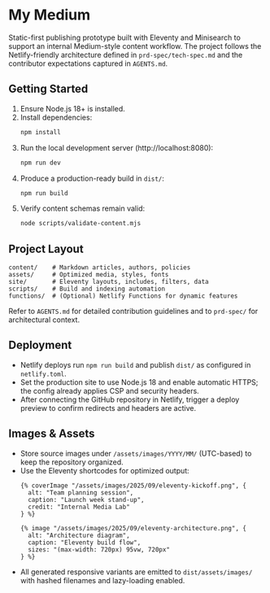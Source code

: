 # My Medium

Static-first publishing prototype built with Eleventy and Minisearch to support an internal Medium-style content workflow. The project follows the Netlify-friendly architecture defined in `prd-spec/tech-spec.md` and the contributor expectations captured in `AGENTS.md`.

## Getting Started

1. Ensure Node.js 18+ is installed.
2. Install dependencies:
   ```bash
   npm install
   ```
3. Run the local development server (http://localhost:8080):
   ```bash
   npm run dev
   ```
4. Produce a production-ready build in `dist/`:
   ```bash
   npm run build
   ```
5. Verify content schemas remain valid:
   ```bash
   node scripts/validate-content.mjs
   ```

## Project Layout

```
content/    # Markdown articles, authors, policies
assets/     # Optimized media, styles, fonts
site/       # Eleventy layouts, includes, filters, data
scripts/    # Build and indexing automation
functions/  # (Optional) Netlify Functions for dynamic features
```

Refer to `AGENTS.md` for detailed contribution guidelines and to `prd-spec/` for architectural context.

## Deployment

- Netlify deploys run `npm run build` and publish `dist/` as configured in `netlify.toml`.
- Set the production site to use Node.js 18 and enable automatic HTTPS; the config already applies CSP and security headers.
- After connecting the GitHub repository in Netlify, trigger a deploy preview to confirm redirects and headers are active.

## Images & Assets

- Store source images under `/assets/images/YYYY/MM/` (UTC-based) to keep the repository organized.
- Use the Eleventy shortcodes for optimized output:
  ```njk
  {% coverImage "/assets/images/2025/09/eleventy-kickoff.png", {
    alt: "Team planning session",
    caption: "Launch week stand-up",
    credit: "Internal Media Lab"
  } %}

  {% image "/assets/images/2025/09/eleventy-architecture.png", {
    alt: "Architecture diagram",
    caption: "Eleventy build flow",
    sizes: "(max-width: 720px) 95vw, 720px"
  } %}
  ```
- All generated responsive variants are emitted to `dist/assets/images/` with hashed filenames and lazy-loading enabled.
